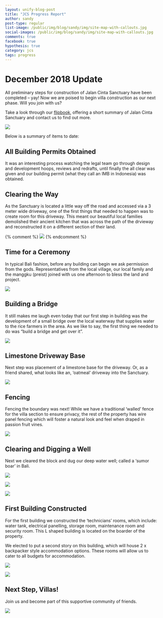 ```yaml
---
layout: unify-blog-post
title: "JCS Progress Report"
author: sandy
post-type: regular
list-image: /public/img/blog/sandy/img/site-map-with-callouts.jpg
social-images: /public/img/blog/sandy/img/site-map-with-callouts.jpg
comments: true
facebook: true
hypothesis: true
category: jcs
tags: progress
---
```


# December 2018 Update

All preliminary steps for construction of Jalan Cinta Sanctuary have
been completed – yay! Now we are poised to begin villa construction as
our next phase. Will you join with us?

Take a look through our <a target="_blank" href="/mobile/">flipbook</a>,
offering a short summary of Jalan Cinta Sanctuary and contact us to find out more.

![](/public/img/blog/sandy/img/site-map-with-callouts.jpg)

Below is a summary of items to date:

##  All Building Permits Obtained

It was an interesting process watching the legal team go through design
and development hoops, reviews and redrafts, until finally the all clear
was given and our building permit (what they call an IMB in Indonesia)
was obtained.

##  Clearing the Way

As the Sanctuary is located a little way off the road and accessed via a
3 meter wide driveway, one of the first things that needed to happen was
to create room for this driveway. This meant our beautiful local
families demolished their ancient kitchen that was across the path of
the drvieway and reconstructed it on a different section of their land.

{% comment %}
![](/public/img/blog/sandy/img/fencing.jpg)
{% endcomment %}

## Time for a Ceremony

In typical Bali fashion, before any building can begin we ask permission
from the gods. Representatives from the local village, our local family
and the manggku (preist) joined with us one afternoon to bless the land
and project.

![](/public/img/blog/sandy/img/blessing.jpg)

## Building a Bridge

It still makes me laugh even today that our first step in building was
the development of a small bridge over the local waterway that supplies
water to the rice farmers in the area. As we like to say, the first
thing we needed to do was “build a bridge and get over it”.

![](/public/img/blog/sandy/img/bridge.jpg)

## Limestone Driveway Base

Next step was placement of a limestone base for the driveway. Or, as a
friend shared, what looks like an, ‘oatmeal’ driveway into the
Sanctuary.

![](/public/img/blog/sandy/img/driveway.jpg)

## Fencing

Fencing the boundary was next! While we have a traditional ‘walled’
fence for the villa section to ensure privacy, the rest of the property
has wire panel fencing which will foster a natural look and feel when
draped in passion fruit vines.

![](/public/img/blog/sandy/img/boundary-fence.jpg)

## Clearing and Digging a Well

Next we cleared the block and dug our deep water well; called a
‘sumor boar’ in Bali.

![](/public/img/blog/sandy/img/clearing.jpg)

![](/public/img/blog/sandy/img/clearing2.jpg)

![](/public/img/blog/sandy/img/clearing3.jpg)

## First Building Constructed

For the first building we constructed the ‘technicians’ rooms, which
include: water tank, electrical panelling, storage room, maintenance
room and security room. This L shaped building is located on the boarder
of the property.

We elected to put a second story on this building, which will house 2 x
backpacker style accommodation options. These rooms will allow us to
cater to all budgets for accommodation.

![](/public/img/blog/sandy/img/service-room-day.jpg)

![](/public/img/blog/sandy/img/service-room-night.jpg)

## Next Step, Villas!

Join us and become part of this supportive community of friends.

![](/public/img/blog/sandy/img/villa-from-garden2.jpg)

